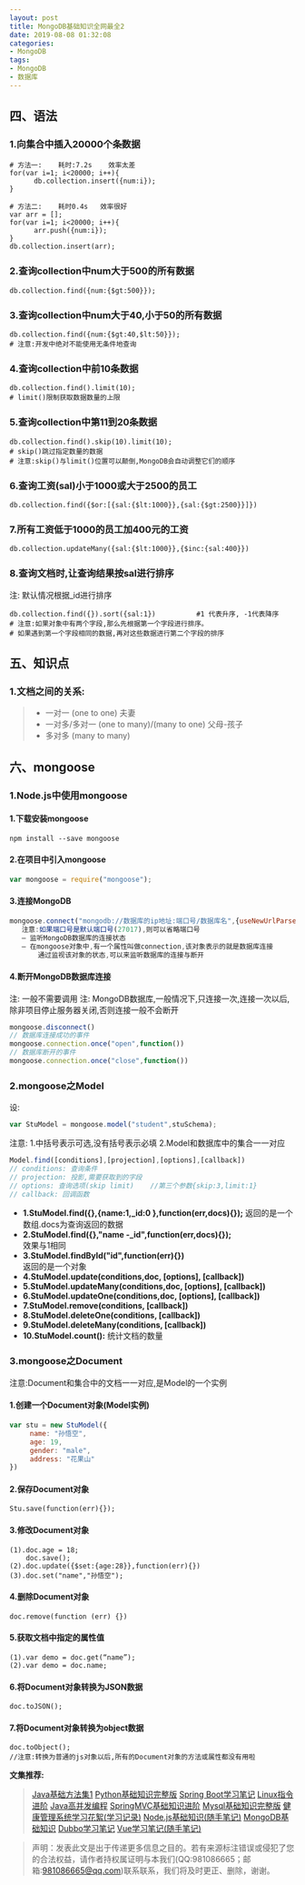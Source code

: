 ```yaml
---
layout: post
title: MongoDB基础知识全网最全2
date: 2019-08-08 01:32:08
categories:
- MongoDB
tags:
- MongoDB
- 数据库
---
```

## 四、语法
### 1.向集合中插入20000个条数据
``` nosql
# 方法一:    耗时:7.2s    效率太差
for(var i=1; i<20000; i++){
      db.collection.insert({num:i});
} 

# 方法二:    耗时0.4s   效率很好
var arr = [];
for(var i=1; i<20000; i++){
      arr.push({num:i});
} 
db.collection.insert(arr);
```
### 2.查询collection中num大于500的所有数据
``` nosql
db.collection.find({num:{$gt:500}});
```
### 3.查询collection中num大于40,小于50的所有数据
``` nosql
db.collection.find({num:{$gt:40,$lt:50}});
# 注意:开发中绝对不能使用无条件地查询
```
### 4.查询collection中前10条数据
``` nosql
db.collection.find().limit(10);         
# limit()限制获取数据数量的上限 
```
### 5.查询collection中第11到20条数据
``` nosql
db.collection.find().skip(10).limit(10);  
# skip()跳过指定数量的数据
# 注意:skip()与limit()位置可以颠倒,MongoDB会自动调整它们的顺序
```
### 6.查询工资(sal)小于1000或大于2500的员工
``` nosql
db.collection.find({$or:[{sal:{$lt:1000}},{sal:{$gt:2500}}]})
```
### 7.所有工资低于1000的员工加400元的工资
``` nosql
db.collection.updateMany({sal:{$lt:1000}},{$inc:{sal:400}})
```
### 8.查询文档时,让查询结果按sal进行排序 
注: 默认情况根据_id进行排序
``` nosql
db.collection.find({}).sort({sal:1})          #1 代表升序, -1代表降序
# 注意:如果对象中有两个字段,那么先根据第一个字段进行排序。
# 如果遇到第一个字段相同的数据,再对这些数据进行第二个字段的排序
```
## 五、知识点
### 1.文档之间的关系:
> - 一对一 (one to one)     夫妻
> - 一对多/多对一 (one to many)/(many to one)     父母-孩子
> - 多对多 (many to many)

## 六、mongoose 
### 1.Node.js中使用mongoose
#### 1.下载安装mongoose
``` windows
npm install --save mongoose
```
#### 2.在项目中引入mongoose
``` js
var mongoose = require("mongoose");
```
#### 3.连接MongoDB
``` js
mongoose.connect("mongodb://数据库的ip地址:端口号/数据库名",{useNewUrlParser:true})
   注意:如果端口号是默认端口号(27017),则可以省略端口号
   — 监听MongoDB数据库的连接状态
   — 在mongoose对象中,有一个属性叫做connection,该对象表示的就是数据库连接
       通过监视该对象的状态,可以来监听数据库的连接与断开
```
#### 4.断开MongoDB数据库连接
注: 一般不需要调用
注: MongoDB数据库,一般情况下,只连接一次,连接一次以后,除非项目停止服务器关闭,否则连接一般不会断开
``` js
mongoose.disconnect()
// 数据库连接成功的事件
mongoose.connection.once("open",function())
// 数据库断开的事件
mongoose.connection.once("close",function())
```
### 2.mongoose之Model
设:
``` js
var StuModel = mongoose.model("student",stuSchema);
```
注意: 
1.中括号表示可选,没有括号表示必填
2.Model和数据库中的集合一一对应
``` js
Model.find([conditions],[projection],[options],[callback])
// conditions: 查询条件 
// projection: 投影,需要获取到的字段
// options: 查询选项(skip limit)    //第三个参数{skip:3,limit:1}
// callback: 回调函数
```
- **1.StuModel.find({},{name:1,_id:0 },function(err,docs){});**
    返回的是一个数组.docs为查询返回的数据
- **2.StuModel.find({},"name -_id",function(err,docs){});**   
效果与1相同
- **3.StuModel.findById("id",function(err){})**          
返回的是一个对象
- **4.StuModel.update(conditions,doc, [options], [callback])**
- **5.StuModel.updateMany(conditions,doc, [options], [callback])**
- **6.StuModel.updateOne(conditions,doc, [options], [callback])**
- **7.StuModel.remove(conditions, [callback])**
- **8.StuModel.deleteOne(conditions, [callback])**
- **9.StuModel.deleteMany(conditions, [callback])**
- **10.StuModel.count():** 统计文档的数量
### 3.mongoose之Document
注意:Document和集合中的文档一一对应,是Model的一个实例
#### 1.创建一个Document对象(Model实例)
```js
var stu = new StuModel({
     name: "孙悟空",
     age: 19,
     gender: "male",
     address: "花果山"
})
```    
#### 2.保存Document对象
``` nosql
Stu.save(function(err){});
```
#### 3.修改Document对象
``` nosql
(1).doc.age = 18;
    doc.save();
(2).doc.update({$set:{age:28}},function(err){})
(3).doc.set("name","孙悟空");
```
#### 4.删除Document对象
``` nosql
doc.remove(function (err) {})
```
#### 5.获取文档中指定的属性值
``` nosql
(1).var demo = doc.get(“name”);
(2).var demo = doc.name;
```
#### 6.将Document对象转换为JSON数据
``` nosql
doc.toJSON();  
```
#### 7.将Document对象转换为object数据
``` nosql
doc.toObject();  
//注意:转换为普通的js对象以后,所有的Document对象的方法或属性都没有用啦
```

**文集推荐:**
> [Java基础方法集1](https://www.jianshu.com/nb/35411761)
> [Python基础知识完整版](https://www.jianshu.com/nb/35412583)
> [Spring Boot学习笔记](https://www.jianshu.com/nb/35490047)
> [Linux指令进阶](https://www.jianshu.com/nb/35411158)
> [Java高并发编程](https://www.jianshu.com/nb/35701647)
> [SpringMVC基础知识进阶](https://www.jianshu.com/nb/36348245)
> [Mysql基础知识完整版](https://www.jianshu.com/nb/36768953)
> [健康管理系统学习花絮(学习记录)](https://www.jianshu.com/nb/36626677)
> [Node.js基础知识(随手笔记)](https://www.jianshu.com/nb/36852271)
> [MongoDB基础知识](https://www.jianshu.com/nb/36850994)
> [Dubbo学习笔记](https://www.jianshu.com/nb/36474207)
> [Vue学习笔记(随手笔记)](https://www.jianshu.com/nb/35411638)

> 声明：发表此文是出于传递更多信息之目的。若有来源标注错误或侵犯了您的合法权益，请作者持权属证明与本我们(QQ:981086665；邮箱:981086665@qq.com)联系联系，我们将及时更正、删除，谢谢。